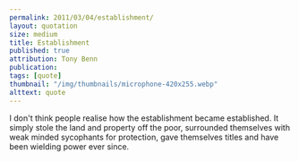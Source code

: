```yaml
---
permalink: 2011/03/04/establishment/
layout: quotation
size: medium
title: Establishment
published: true
attribution: Tony Benn
publication:
tags: [quote]
thumbnail: "/img/thumbnails/microphone-420x255.webp"
alttext: quote
---
```


I don't think people realise how the establishment became established.
It simply stole the land and property off the poor, surrounded
themselves with weak minded sycophants for protection, gave themselves
titles and have been wielding power ever since.
